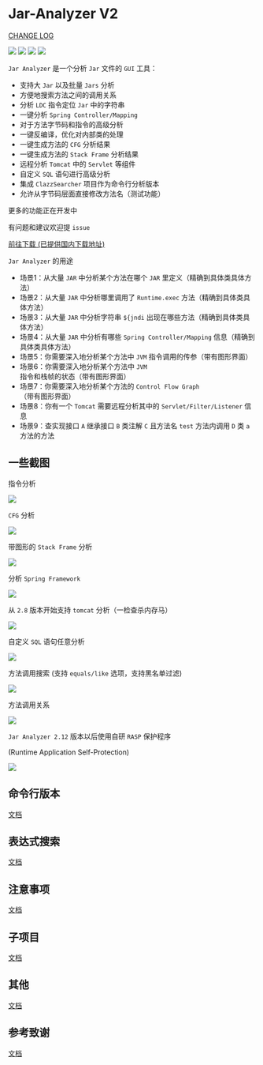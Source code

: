 # Jar-Analyzer V2

[CHANGE LOG](src/main/resources/CHANGELOG.MD)

![](https://img.shields.io/badge/build-passing-brightgreen)
![](https://img.shields.io/badge/build-Java%208-orange)
![](https://img.shields.io/github/downloads/jar-analyzer/jar-analyzer/total)
![](https://img.shields.io/github/v/release/jar-analyzer/jar-analyzer)

`Jar Analyzer` 是一个分析 `Jar` 文件的 `GUI` 工具：

- 支持大 `Jar` 以及批量 `Jars` 分析
- 方便地搜索方法之间的调用关系
- 分析 `LDC` 指令定位 `Jar` 中的字符串
- 一键分析 `Spring Controller/Mapping`
- 对于方法字节码和指令的高级分析
- 一键反编译，优化对内部类的处理
- 一键生成方法的 `CFG` 分析结果
- 一键生成方法的 `Stack Frame` 分析结果
- 远程分析 `Tomcat` 中的 `Servlet` 等组件
- 自定义 `SQL` 语句进行高级分析
- 集成 `ClazzSearcher` 项目作为命令行分析版本
- 允许从字节码层面直接修改方法名（测试功能）

更多的功能正在开发中

有问题和建议欢迎提 `issue`

[前往下载 (已提供国内下载地址)](https://github.com/jar-analyzer/jar-analyzer/releases/latest)

`Jar Analyzer` 的用途

- 场景1：从大量 `JAR` 中分析某个方法在哪个 `JAR` 里定义（精确到具体类具体方法）
- 场景2：从大量 `JAR` 中分析哪里调用了 `Runtime.exec` 方法（精确到具体类具体方法）
- 场景3：从大量 `JAR` 中分析字符串 `${jndi` 出现在哪些方法（精确到具体类具体方法）
- 场景4：从大量 `JAR` 中分析有哪些 `Spring Controller/Mapping` 信息（精确到具体类具体方法）
- 场景5：你需要深入地分析某个方法中 `JVM` 指令调用的传参（带有图形界面）
- 场景6：你需要深入地分析某个方法中 `JVM` 指令和栈帧的状态（带有图形界面）
- 场景7：你需要深入地分析某个方法的 `Control Flow Graph` （带有图形界面）
- 场景8：你有一个 `Tomcat` 需要远程分析其中的 `Servlet/Filter/Listener` 信息
- 场景9：查实现接口 `A` 继承接口 `B` 类注解 `C` 且方法名 `test` 方法内调用 `D` 类 `a` 方法的方法

## 一些截图

指令分析

![](img/0006.png)

`CFG` 分析

![](img/0007.png)

带图形的 `Stack Frame` 分析

![](img/0008.png)

分析 `Spring Framework`

![](img/0009.png)

从 `2.8` 版本开始支持 `tomcat` 分析（一检查杀内存马）

![](img/0017.png)

自定义 `SQL` 语句任意分析

![](img/0014.png)

方法调用搜索 (支持 `equals/like` 选项，支持黑名单过滤)

![](img/0012.png)

方法调用关系

![](img/0004.png)

`Jar Analyzer 2.12` 版本以后使用自研 `RASP` 保护程序

(Runtime Application Self-Protection)

![](img/0032.png)

## 命令行版本

[文档](doc/README-cli.md)

## 表达式搜索

[文档](doc/README-el.md)

## 注意事项

[文档](doc/README-note.md)

## 子项目

[文档](doc/README-sub.md)

## 其他

[文档](doc/README-others.md)

## 参考致谢

[文档](doc/README-thanks.md)
